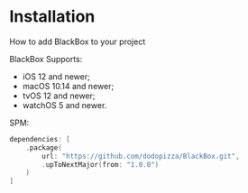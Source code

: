 # Installation
How to add BlackBox to your project

BlackBox Supports:
- iOS 12 and newer;
- macOS 10.14 and newer;
- tvOS 12 and newer;
- watchOS 5 and newer.

SPM:
```swift
dependencies: [
    .package(
        url: "https://github.com/dodopizza/BlackBox.git", 
        .upToNextMajor(from: "1.0.0")
    )
]
```
